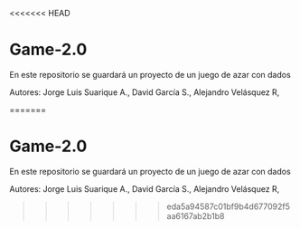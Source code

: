 <<<<<<< HEAD
# Game-2.0
En este repositorio se guardará un proyecto de un juego de azar con dados

Autores: Jorge Luis Suarique A., David García S., Alejandro Velásquez R,

=======
# Game-2.0
En este repositorio se guardará un proyecto de un juego de azar con dados

Autores: Jorge Luis Suarique A., David García S., Alejandro Velásquez R,

>>>>>>> eda5a94587c01bf9b4d677092f5aa6167ab2b1b8
